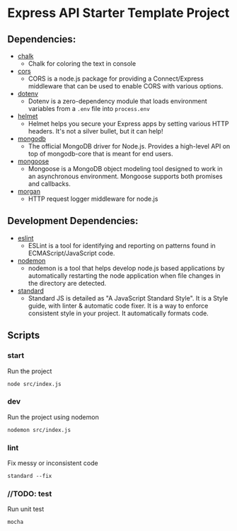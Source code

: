 # Express API Starter Template Project

## Dependencies:
* [chalk](https://www.npmjs.com/package/chalk)
  * Chalk for coloring the text in console
* [cors](https://www.npmjs.com/package/cors)
  * CORS is a node.js package for providing a Connect/Express middleware that can be used to enable CORS with various options.
* [dotenv](https://www.npmjs.com/package/dotenv)
  * Dotenv is a zero-dependency module that loads environment variables from a `.env` file into `process.env`
* [helmet](https://www.npmjs.com/package/helmet)
  * Helmet helps you secure your Express apps by setting various HTTP headers. It's not a silver bullet, but it can help!
* [mongodb](https://www.npmjs.com/package/mongodb)
  * The official MongoDB driver for Node.js. Provides a high-level API on top of mongodb-core that is meant for end users.
* [mongoose](https://www.npmjs.com/package/mongoose)
  * Mongoose is a MongoDB object modeling tool designed to work in an asynchronous environment. Mongoose supports both promises and callbacks.
* [morgan](https://www.npmjs.com/package/morgan)
  * HTTP request logger middleware for node.js


## Development Dependencies:
* [eslint](https://www.npmjs.com/package/eslint)
  * ESLint is a tool for identifying and reporting on patterns found in ECMAScript/JavaScript code.
* [nodemon](https://www.npmjs.com/package/nodemon)
  * nodemon is a tool that helps develop node.js based applications by automatically restarting the node application when file changes in the directory are detected.
* [standard](https://www.npmjs.com/package/standard)
  * Standard JS is detailed as "A JavaScript Standard Style". It is a Style guide, with linter & automatic code fixer. It is a way to enforce consistent style in your project. It automatically formats code.
  

## Scripts

### start
Run the project
```
node src/index.js
```
### dev
Run the project using nodemon
```
nodemon src/index.js
```
### lint
Fix messy or inconsistent code
```
standard --fix
```
### //TODO: test
Run unit test
```
mocha
```
